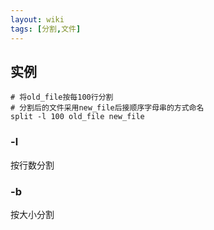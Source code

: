 ```yaml
---
layout: wiki
tags: [分割,文件]
---
```


## 实例

```
# 将old_file按每100行分割
# 分割后的文件采用new_file后接顺序字母串的方式命名
split -l 100 old_file new_file
```

### -l

按行数分割

### -b

按大小分割
